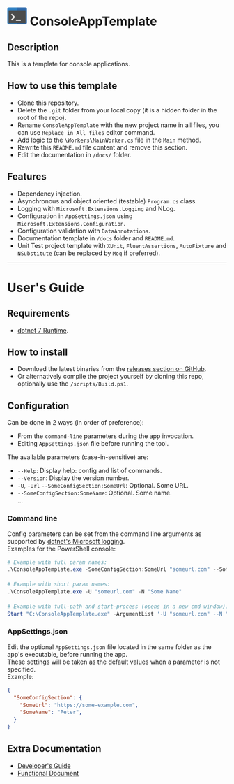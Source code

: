 
# <img src="Icon.png" width="45"/> ConsoleAppTemplate


## Description

This is a template for console applications.


## How to use this template
- Clone this repository.
- Delete the `.git` folder from your local copy (it is a hidden folder in the root of the repo).
- Rename `ConsoleAppTemplate` with the new project name in all files, you can use `Replace in All files` editor command.
- Add logic to the `\Workers\MainWorker.cs` file in the `Main` method.
- Rewrite this `README.md` file content and remove this section.
- Edit the documentation in `/docs/` folder.

## Features
- Dependency injection.
- Asynchronous and object oriented (testable) `Program.cs` class.
- Logging with `Microsoft.Extensions.Logging` and NLog.
- Configuration in `AppSettings.json` using `Microsoft.Extensions.Configuration`.
- Configuration validation with `DataAnnotations`.
- Documentation template in `/docs` folder and `README.md`.
- Unit Test project template with `XUnit`, `FluentAssertions`, `AutoFixture` and `NSubstitute` (can be replaced by `Moq` if preferred). 

________________________________________________________________________________________________

# User's Guide

## Requirements
- [dotnet 7 Runtime](https://dotnet.microsoft.com/en-us/download/dotnet/7.0).


## How to install
- Download the latest binaries from the [releases section on GitHub](/releases).
- Or alternatively compile the project yourself by cloning this repo, optionally use the `/scripts/Build.ps1`.


## Configuration

Can be done in 2 ways (in order of preference):
- From the `command-line` parameters during the app invocation.
- Editing `AppSettings.json` file before running the tool.

The available parameters (case-in-sensitive) are:
- `--Help`: Display help: config and list of commands.
- `--Version`: Display the version number.
- `-U`, `-Url`  `--SomeConfigSection:SomeUrl`: Optional. Some URL.  
- `--SomeConfigSection:SomeName`: Optional. Some name.  
...


### Command line
Config parameters can be set from the command line arguments as supported by 
[dotnet's Microsoft logging]( https://learn.microsoft.com/en-us/dotnet/api/microsoft.extensions.configuration.commandlineconfigurationextensions.addcommandline?view=dotnet-plat-ext-7.0 ).  
Examples for the PowerShell console:
```ps1
# Example with full param names:
.\ConsoleAppTemplate.exe -SomeConfigSection:SomeUrl "someurl.com" --SomeConfigSection:SomeName "Some Name" 

# Example with short param names:
.\ConsoleAppTemplate.exe -U "someurl.com" -N "Some Name" 

# Example with full-path and start-process (opens in a new cmd window):
Start "C:\ConsoleAppTemplate.exe" -ArgumentList '-U "someurl.com" --N "Some Name" ' 

```


### AppSettings.json
Edit the optional `AppSettings.json` file located in the same folder as the app's executable, before running the app.  
These settings will be taken as the default values when a parameter is not specified.  
Example:
```json
{
  "SomeConfigSection": {
	"SomeUrl": "https://some-example.com",
	"SomeName": "Peter",
  }
}
```


## Extra Documentation
- [Developer's Guide](/docs/DevelopersGuide.md)
- [Functional Document](/docs/FunctionalDoc.md)
